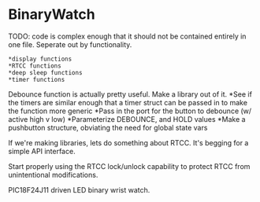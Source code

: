 # BinaryWatch
TODO:
code is complex enough that it should not be contained entirely in one file.
Seperate out by functionality.

    *display functions
    *RTCC functions
    *deep sleep functions
    *timer functions

Debounce function is actually pretty useful.  Make a library out of it.
    *See if the timers are similar enough that a timer struct can be passed
     in to make the function more generic
    *Pass in the port for the button to debounce (w/ active high v low)
    *Parameterize DEBOUNCE, and HOLD values
    *Make a pushbutton structure, obviating the need for global state vars

If we're making libraries, lets do something about RTCC.  It's begging
    for a simple API interface.

Start properly using the RTCC lock/unlock capability to protect RTCC from
    unintentional modifications.

PIC18F24J11 driven LED binary wrist watch.

